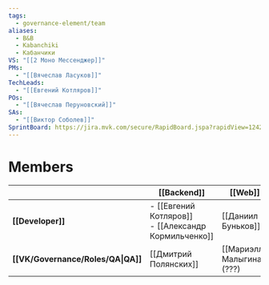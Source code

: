 ```yaml
---
tags:
  - governance-element/team
aliases:
  - B&B
  - Kabanchiki
  - Кабанчики
VS: "[[2 Моно Мессенджер]]"
PMs:
  - "[[Вячеслав Ласуков]]"
TechLeads:
  - "[[Евгений Котляров]]"
POs:
  - "[[Вячеслав Перуновский]]"
SAs:
  - "[[Виктор Соболев]]"
SprintBoard: https://jira.mvk.com/secure/RapidBoard.jspa?rapidView=1242
---
```

# Members
|                                    | [[Backend]]                                            | [[Web]]                     | [[Android]]                                      | [[iOS]]                                            |
| ---------------------------------- | ------------------------------------------------------ | --------------------------- | ------------------------------------------------ | -------------------------------------------------- |
| **[[Developer]]**                  | - [[Евгений Котляров]]<br>- [[Александр Кормильченко]] | [[Даниил Буньков]]          | - [[Михаил Мустакимов]]<br>- [[Евгений Белогур]] | - [[Алексей Слоневский]]<br>- [[Алексей Белоусов]] |
| **[[VK/Governance/Roles/QA\|QA]]** | [[Дмитрий Полянских]]                                  | [[Мариэлла Малыгина]] (???) | [[Марина Лаврова]]                               | [[Марина Острова]]                                 |

